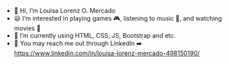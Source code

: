 - 👋 Hi, I’m Louisa Lorenz O. Mercado
- 😃 I’m interested in playing games 🎮, listening to music 🎵, and watching movies 🍿
- 📖 I’m currently using HTML, CSS, JS, Bootstrap and etc.
- 💬 You may reach me out through LinkedIn ➡️ https://www.linkedin.com/in/louisa-lorenz-mercado-498150190/

<!---
LouisaLorenzMercado/LouisaLorenzMercado is a ✨ special ✨ repository because its `README.md` (this file) appears on your GitHub profile.
You can click the Preview link to take a look at your changes.
--->
